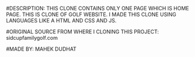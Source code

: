 #DESCRIPTION:
THIS CLONE CONTAINS ONLY ONE PAGE WHICH IS HOME PAGE.
THIS IS CLONE OF GOLF WEBSITE.
I MADE THIS CLONE USING LANGUAGES LIKE A HTML AND CSS AND JS.

#ORIGINAL SOURCE FROM WHERE I CLONING THIS PROJECT:
sidcupfamilygolf.com

#MADE BY:
MAHEK DUDHAT

